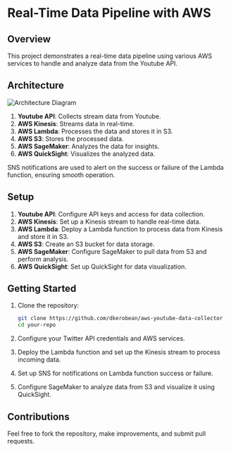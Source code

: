 

# Real-Time Data Pipeline with AWS

## Overview

This project demonstrates a real-time data pipeline using various AWS services to handle and analyze data from the Youtube API.

## Architecture
![Architecture Diagram](https://drive.google.com/file/d/12mxIDaScKshnkutQb7pbWSrfVDDbCbHO/view?usp=sharing)

1. **Youtube API**: Collects stream data from Youtube.
2. **AWS Kinesis**: Streams data in real-time.
3. **AWS Lambda**: Processes the data and stores it in S3.
4. **AWS S3**: Stores the processed data.
5. **AWS SageMaker**: Analyzes the data for insights.
6. **AWS QuickSight**: Visualizes the analyzed data.

SNS notifications are used to alert on the success or failure of the Lambda function, ensuring smooth operation.

## Setup

1. **Youtube API**: Configure API keys and access for data collection.
2. **AWS Kinesis**: Set up a Kinesis stream to handle real-time data.
3. **AWS Lambda**: Deploy a Lambda function to process data from Kinesis and store it in S3.
4. **AWS S3**: Create an S3 bucket for data storage.
5. **AWS SageMaker**: Configure SageMaker to pull data from S3 and perform analysis.
6. **AWS QuickSight**: Set up QuickSight for data visualization.

## Getting Started

1. Clone the repository:
    ```bash
    git clone https://github.com/dkerobean/aws-youtube-data-collector
    cd your-repo
    ```

2. Configure your Twitter API credentials and AWS services.

3. Deploy the Lambda function and set up the Kinesis stream to process incoming data.

4. Set up SNS for notifications on Lambda function success or failure.

5. Configure SageMaker to analyze data from S3 and visualize it using QuickSight.

## Contributions

Feel free to fork the repository, make improvements, and submit pull requests.


